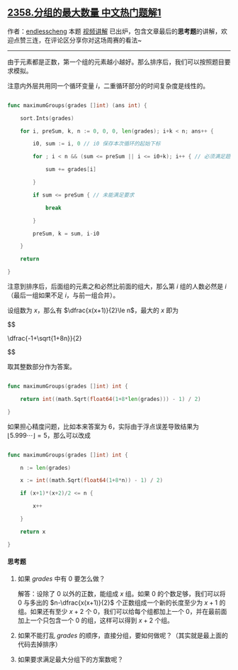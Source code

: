 ## [2358.分组的最大数量 中文热门题解1](https://leetcode.cn/problems/maximum-number-of-groups-entering-a-competition/solutions/100000/pai-xu-tan-xin-mo-ni-by-endlesscheng-zq8m)

作者：[endlesscheng](https://leetcode.cn/u/endlesscheng)
本题 [视频讲解](https://www.bilibili.com/video/BV1Ba411N78j) 已出炉，包含文章最后的**思考题**的讲解，欢迎点赞三连，在评论区分享你对这场周赛的看法~

---

由于元素都是正数，第一个组的元素越小越好。那么排序后，我们可以按照题目要求模拟。

注意内外层共用同一个循环变量 $i$，二重循环部分的时间复杂度是线性的。

```go
func maximumGroups(grades []int) (ans int) {
	sort.Ints(grades)
	for i, preSum, k, n := 0, 0, 0, len(grades); i+k < n; ans++ {
		i0, sum := i, 0 // i0 保存本次循环的起始下标
		for ; i < n && (sum <= preSum || i <= i0+k); i++ { // 必须满足题目的两个要求
			sum += grades[i]
		}
		if sum <= preSum { // 未能满足要求
			break
		}
		preSum, k = sum, i-i0
	}
	return
}
```

注意到排序后，后面组的元素之和必然比前面的组大，那么第 $i$ 组的人数必然是 $i$（最后一组如果不足 $i$，与前一组合并）。

设组数为 $x$，那么有 $\dfrac{x(x+1)}{2}\le n$，最大的 $x$ 即为

$$
\dfrac{-1+\sqrt{1+8n}}{2}
$$

取其整数部分作为答案。

```go
func maximumGroups(grades []int) int {
	return int((math.Sqrt(float64(1+8*len(grades))) - 1) / 2)
}
```

如果担心精度问题，比如本来答案为 $6$，实际由于浮点误差导致结果为 $\lfloor 5.999\cdots \rfloor = 5$，那么可以改成

```go
func maximumGroups(grades []int) int {
	n := len(grades)
	x := int((math.Sqrt(float64(1+8*n)) - 1) / 2)
	if (x+1)*(x+2)/2 <= n {
		x++
	}
	return x
}
```

#### 思考题

1. 如果 $\textit{grades}$ 中有 $0$ 要怎么做？
   解答：设除了 $0$ 以外的正数，能组成 $x$ 组。如果 $0$ 的个数足够，我们可以将 $0$ 与多出的 $n-\dfrac{x(x+1)}{2}$ 个正数组成一个新的长度至少为 $x+1$ 的组。如果还有至少 $x+2$ 个 $0$，我们可以给每个组都加上一个 $0$，并在最前面加上一个只包含一个 $0$ 的组，这样可以得到 $x+2$ 个组。
2. 如果不能打乱 $\textit{grades}$ 的顺序，直接分组，要如何做呢？（其实就是最上面的代码去掉排序）
3. 如果要求满足最大分组下的方案数呢？
